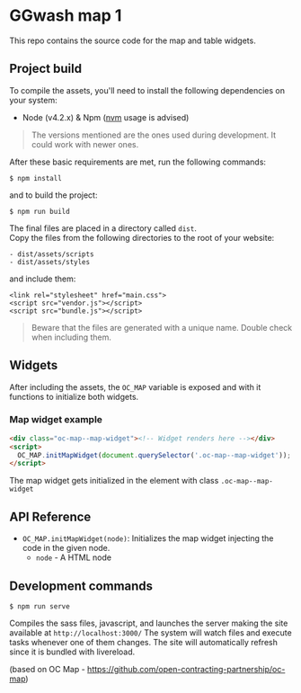 # GGwash map 1

This repo contains the source code for the map and table widgets.

## Project build
To compile the assets, you'll need to install the following dependencies on your system:

- Node (v4.2.x) & Npm ([nvm](https://github.com/creationix/nvm) usage is advised)

> The versions mentioned are the ones used during development. It could work with newer ones.

After these basic requirements are met, run the following commands:
```
$ npm install
```
and to build the project:
```
$ npm run build
```

The final files are placed in a directory called `dist`.  
Copy the files from the following directories to the root of your website:
```
- dist/assets/scripts
- dist/assets/styles
```
and include them:
```
<link rel="stylesheet" href="main.css">
<script src="vendor.js"></script>
<script src="bundle.js"></script>
```
> Beware that the files are generated with a unique name. Double check when including them.

## Widgets
After including the assets, the `OC_MAP` variable is exposed and with it functions to initialize both widgets.

### Map widget example
```html
<div class="oc-map--map-widget"><!-- Widget renders here --></div>
<script>
  OC_MAP.initMapWidget(document.querySelector('.oc-map--map-widget'));
</script>
```
The map widget gets initialized in the element with class `.oc-map--map-widget`

## API Reference
- `OC_MAP.initMapWidget(node)`:
  Initializes the map widget injecting the code in the given node.
  - `node` - A HTML node

## Development commands

```
$ npm run serve
```
Compiles the sass files, javascript, and launches the server making the site available at `http://localhost:3000/`
The system will watch files and execute tasks whenever one of them changes.
The site will automatically refresh since it is bundled with livereload.

(based on OC Map - https://github.com/open-contracting-partnership/oc-map)
